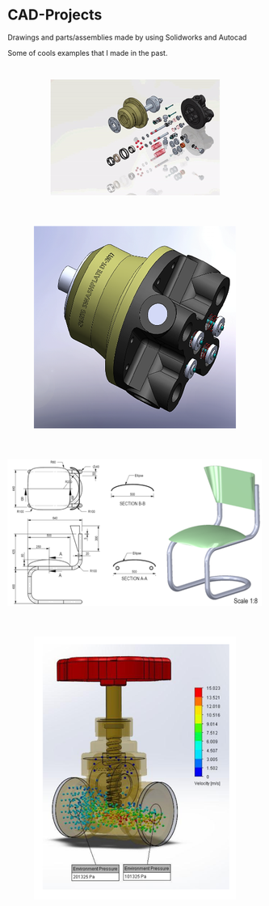 # CAD-Projects
Drawings and parts/assemblies made by using Solidworks and Autocad

Some of cools examples that I made in the past.

<pre><p align="center">
<img src="/ezgif.com-gif-maker.gif">
</p></pre>

<pre><p align="center">
<img src="/SwashplatePump.png"  width="400" height="400">
</p></pre>

<pre><p align="center">
<img src="/Chair.png" >
</p></pre>

<pre><p align="center">
<img src="/FlowSim.png" width="400" height="520">
</p></pre>

